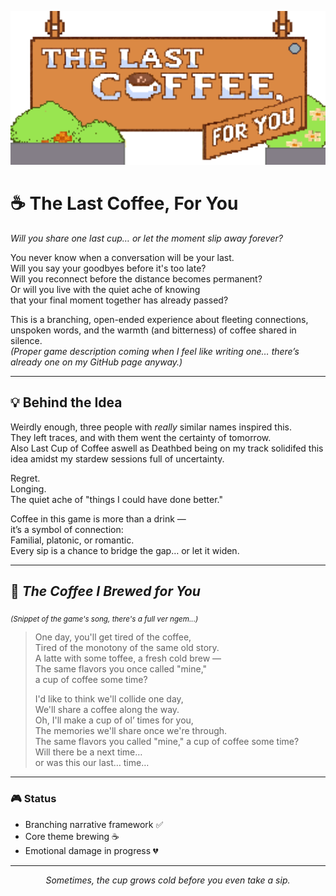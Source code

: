 <p align="center">
  <img src="assets/Titlecard.png" alt="The Last Coffee, For You" width="600">
</p>

# ☕ The Last Coffee, For You
*Will you share one last cup… or let the moment slip away forever?*  

You never know when a conversation will be your last.  
Will you say your goodbyes before it's too late?  
Will you reconnect before the distance becomes permanent?  
Or will you live with the quiet ache of knowing  
that your final moment together has already passed?  

This is a branching, open-ended experience about fleeting connections, unspoken words, and the warmth (and bitterness) of coffee shared in silence.  
_(Proper game description coming when I feel like writing one… there’s already one on my GitHub page anyway.)_  

---

## 💡 Behind the Idea
Weirdly enough, three people with *really* similar names inspired this.  
They left traces, and with them went the certainty of tomorrow.  
Also Last Cup of Coffee aswell as Deathbed being on my track solidifed this idea amidst my stardew sessions full of uncertainty.  

Regret.  
Longing.  
The quiet ache of "things I could have done better."  

Coffee in this game is more than a drink —  
it’s a symbol of connection:  
Familial, platonic, or romantic.  
Every sip is a chance to bridge the gap… or let it widen.  

---

## 🎵 *The Coffee I Brewed for You*  
<sub>_(Snippet of the game's song, there's a full ver ngem...)_</sub>  

> One day, you'll get tired of the coffee,  
> Tired of the monotony of the same old story.  
> A latte with some toffee, a fresh cold brew —  
> The same flavors you once called "mine,"  
> a cup of coffee some time?  
>   
> I'd like to think we'll collide one day,  
> We'll share a coffee along the way.  
> Oh, I'll make a cup of ol’ times for you,  
> The memories we'll share once we're through.  
> The same flavors you called "mine," a cup of coffee some time?  
> Will there be a next time…  
> or was this our last… time…  

---

### 🎮 Status
- Branching narrative framework ✅  
- Core theme brewing ☕  
- Emotional damage in progress 💔  

---

<p align="center"><i>Sometimes, the cup grows cold before you even take a sip.</i></p>
